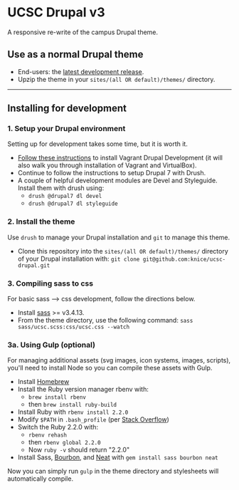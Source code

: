 # UCSC Drupal v3 

A responsive re-write of the campus Drupal theme.

## Use as a normal Drupal theme

- End-users: the [latest development release](https://github.com/knice/ucsc-drupal/releases).
- Upzip the theme in your `sites/(all OR default)/themes/` directory.

****

## Installing for development

### 1. Setup your Drupal environment 

Setting up for development takes some time, but it is worth it.

- [Follow these instructions](https://www.drupal.org/node/2008792) to install Vagrant Drupal Development (it will also walk you through installation of Vagrant and VirtualBox).
- Continue to follow the instructions to setup Drupal 7 with Drush.
- A couple of helpful development modules are Devel and Styleguide. Install them with drush using:
    + `drush @drupal7 dl devel`
    + `drush @drupal7 dl styleguide`

### 2. Install the theme

Use `drush` to manage your Drupal installation and `git` to manage this theme.

- Clone this repository into the `sites/(all OR default)/themes/` directory of your Drupal installation with:
`git clone git@github.com:knice/ucsc-drupal.git`

### 3. Compiling sass to css

For basic sass --> css development, follow the directions below.

- Install [sass](http://sass-lang.com/install) >= v3.4.13.
- From the theme directory, use the following command:
`sass sass/ucsc.scss:css/ucsc.css --watch`

### 3a. Using Gulp (optional)

For managing additional assets (svg images, icon systems, images, scripts), you'll need to install Node so you can compile these assets with Gulp.

- Install [Homebrew](http://brew.sh)
- Install the Ruby version manager rbenv with:
  - `brew install rbenv`
  - then `brew install ruby-build`
- Install Ruby with `rbenv install 2.2.0`
- Modify `$PATH` in `.bash_profile` (per [Stack Overflow](http://stackoverflow.com/a/12150580/1258502))
- Switch the Ruby 2.2.0 with:
  - `rbenv rehash`
  - then `rbenv global 2.2.0`
  - Now `ruby -v` should return "2.2.0"
- Install Sass, [Bourbon](http://bourbon.io), and [Neat](http://neat.bourbon.io) with `gem install sass bourbon neat`

Now you can simply run `gulp` in the theme directory and stylesheets will automatically compile.
